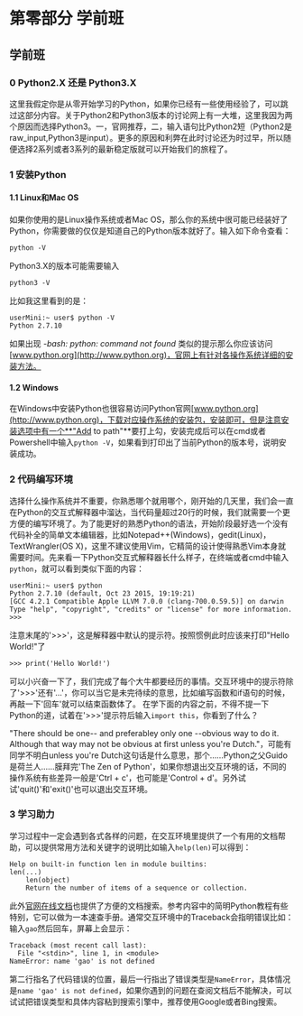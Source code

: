 # 第零部分  学前班
## 学前班
### 0 Python2.X 还是 Python3.X
 这里我假定你是从零开始学习的Python，如果你已经有一些使用经验了，可以跳过这部分内容。关于Python2和Python3版本的讨论网上有一大堆，这里我因为两个原因而选择Python3。一，官网推荐，二，输入语句比Python2短（Python2是raw_input,Python3是input）。更多的原因和利弊在此时讨论还为时过早，所以随便选择2系列或者3系列的最新稳定版就可以开始我们的旅程了。
### 1 安装Python
#### 1.1 Linux和Mac OS
 如果你使用的是Linux操作系统或者Mac OS，那么你的系统中很可能已经装好了Python，你需要做的仅仅是知道自己的Python版本就好了。输入如下命令查看：

    python -V
Python3.X的版本可能需要输入

    python3 -V
比如我这里看到的是：

    userMini:~ user$ python -V 
    Python 2.7.10
如果出现 *-bash: python: command not found* 类似的提示那么你应该访问[www.python.org](http://www.python.org)，官网上有针对各操作系统详细的安装方法。
#### 1.2 Windows
 在Windows中安装Python也很容易访问Python官网[www.python.org](http://www.python.org)，下载对应操作系统的安装包，安装即可，但是注意安装选项中有一个**"Add to path"**要打上勾，安装完成后可以在cmd或者Powershell中输入`python -V`，如果看到打印出了当前Python的版本号，说明安装成功。
### 2 代码编写环境
 选择什么操作系统并不重要，你熟悉哪个就用哪个，刚开始的几天里，我们会一直在Python的交互式解释器中溜达，当代码量超过20行的时候，我们就需要一个更方便的编写环境了。为了能更好的熟悉Python的语法，开始阶段最好选一个没有代码补全的简单文本编辑器，比如Notepad++(Windows)，gedit(Linux)，TextWrangler(OS X)，这里不建议使用Vim，它精简的设计使得熟悉Vim本身就需要时间。先来看一下Python交互式解释器长什么样子，在终端或者cmd中输入`python`，就可以看到类似下面的内容：

    userMini:~ user$ python
    Python 2.7.10 (default, Oct 23 2015, 19:19:21) 
    [GCC 4.2.1 Compatible Apple LLVM 7.0.0 (clang-700.0.59.5)] on darwin
    Type "help", "copyright", "credits" or "license" for more information.
    >>>
注意末尾的'>>>'，这是解释器中默认的提示符。按照惯例此时应该来打印"Hello World!"了

    >>> print('Hello World!')
可以小兴奋一下了，我们完成了每个大牛都要经历的事情。交互环境中的提示符除了'>>>'还有'...'，你可以当它是未完待续的意思，比如编写函数和if语句的时候，再敲一下'回车'就可以结束函数体了。
 在学下面的内容之前，不得不提一下Python的道，试着在'>>>'提示符后输入`import this`，你看到了什么？

"There should be one-- and preferabley only one --obvious way to do it. Although that way may not be obvious at first unless you're Dutch."，可能有同学不明白unless you're Dutch这句话是什么意思，那个……Python之父Guido是荷兰人……膜拜完'The Zen of Python'，如果你想退出交互环境的话，不同的操作系统有些差异一般是'Ctrl + c'，也可能是'Control + d'。另外试试'quit()'和'exit()'也可以退出交互环境。

### 3 学习助力
 学习过程中一定会遇到各式各样的问题，在交互环境里提供了一个有用的文档帮助，可以提供常用方法和关键字的说明比如输入`help(len)`可以得到：
 
    Help on built-in function len in module builtins:
    len(...)
        len(object)
        Return the number of items of a sequence or collection.

此外[官网在线文档](https://docs.python.org/3/)也提供了方便的文档搜索。参考内容中的简明Python教程有些特别，它可以做为一本速查手册。通常交互环境中的Traceback会指明错误比如：输入`gao`然后回车，屏幕上会显示：

    Traceback (most recent call last):
      File "<stdin>", line 1, in <module>
    NameError: name 'gao' is not defined
 
 第二行指名了代码错误的位置，最后一行指出了错误类型是`NameError`，具体情况是`name 'gao' is not defined`，如果你遇到的问题在查阅文档后不能解决，可以试试把错误类型和具体内容粘到搜索引擎中，推荐使用Google或者Bing搜索。